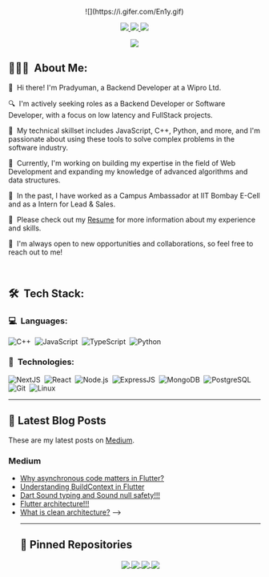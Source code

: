 <p align = "center">    ![](https://i.gifer.com/En1y.gif)

<p align="center">
	<a href="https://www.linkedin.com/in/pradyumantomar/">
		<img src="https://img.shields.io/badge/LinkedIn-0077B5?style=for-the-badge&logo=linkedin&logoColor=white" />
	</a>
  <a href="https://leetcode.com/pradyumantomar/">
		<img src="https://img.shields.io/badge/leetcode-ffffff?style=for-the-badge&logo=leetcode&logoColor=black" />
	</a>
	<a href="mailto:iampradyuman18@gmail.com">
		<img src="https://img.shields.io/badge/Gmail-D14836?style=for-the-badge&logo=gmail&logoColor=white" />
	</a>
</p>

<p align="center">
	<img src="https://komarev.com/ghpvc/?username=pradyumantomar&color=blueviolet&style=flat-square&label=Profile+Views" />
</p>

## 👨🏻‍💻 &nbsp;About Me:

<p>👋 &nbsp;Hi there! I'm Pradyuman, a Backend Developer at a Wipro Ltd.</p>
<p>🔍 &nbsp;I'm actively seeking roles as a Backend Developer or Software Developer, with a focus on low latency and FullStack projects.</p>
<p>🚀 &nbsp;My technical skillset includes JavaScript, C++, Python, and more, and I'm passionate about using these tools to solve complex problems in the software industry.</p>
<p>🌱 &nbsp;Currently, I'm working on building my expertise in the field of Web Development and expanding my knowledge of advanced algorithms and data structures.</p>
<p>💼 &nbsp;In the past, I have worked as a Campus Ambassador at IIT Bombay E-Cell and as a Intern for Lead & Sales.</p>
<p>📄 &nbsp;Please check out my <a href="https://drive.google.com/file/d/1CjaZDKYn0VL0RqK8RA8ceJZBpvBE7lty/view?usp=sharing">Resume</a> for more information about my experience and skills.</p>
<p>🤝 &nbsp;I'm always open to new opportunities and collaborations, so feel free to reach out to me!</p>

<br />

## 🛠 &nbsp;Tech Stack:

### 💻 &nbsp;Languages:

![C++](https://img.shields.io/badge/-C++-05122A?style=flat&logo=C%2B%2B&logoColor=00599C)&nbsp;
![JavaScript](https://img.shields.io/badge/-JavaScript-05122A?style=flat&logo=javascript)&nbsp;
![TypeScript](https://img.shields.io/badge/-TypeScript-05122A?style=flat&logo=typescript)&nbsp;
![Python](https://img.shields.io/badge/-Python-05122A?style=flat&logo=python)&nbsp;

### 🚀 &nbsp;Technologies:

![NextJS](https://img.shields.io/badge/-NextJS-05122A?style=flat&logo=next.js)&nbsp;
![React](https://img.shields.io/badge/-React-05122A?style=flat&logo=react)&nbsp;
![Node.js](https://img.shields.io/badge/-Node.js-05122A?style=flat&logo=node.js)&nbsp;
![ExpressJS](https://img.shields.io/badge/-ExpressJS-05122A?style=flat&logo=express)&nbsp;
![MongoDB](https://img.shields.io/badge/-MongoDB-05122A?style=flat&logo=mongodb)&nbsp;
![PostgreSQL](https://img.shields.io/badge/-PostgreSQL-05122A?style=flat&logo=postgresql)&nbsp;
![Git](https://img.shields.io/badge/-Git-05122A?style=flat&logo=git)&nbsp;
![Linux](https://img.shields.io/badge/-Linux-05122A?style=flat&logo=linux)&nbsp;

<hr />

## 📝 Latest Blog Posts

These are my latest posts on [Medium](https://medium.com/@iampradyuman18).

### Medium

<!-- MEDIUM:START -->

- [Why asynchronous code matters in Flutter?](https://medium.com/@iampradyuman18/why-asynchronous-code-matters-in-flutter-66c37ba9e43d)
- [Understanding BuildContext in Flutter](https://medium.com/@iampradyuman18/understanding-buildcontext-in-flutter-194e4f619319)
- [Dart Sound typing and Sound null safety!!!](https://medium.com/@iampradyuman18/dart-sound-typing-and-sound-null-safety-5f00f3625ce3)
- [Flutter architecture!!!](https://medium.com/@iampradyuman18/flutter-architecture-a6341ce74226)
- [What is clean architecture?](https://medium.com/@iampradyuman18/what-is-clean-architecture-11cad7a7e012)
    <!-- MEDIUM:END -->
    <!--
  <!--

## 📈 Statistics

<br/>
<p align="center">
  <img width="48%" src="https://github-readme-stats.vercel.app/api?username=pradyumantomar&count_private=true&theme=dark&show_icons=true" alt="amankrx" />
  <img width="48%" src="https://github-readme-streak-stats.herokuapp.com/?user=pradyumantomar&hide_border=true&theme=dark&show_icons=true" />
</p> --> -->

<hr />

## 📕 Pinned Repositories

<p align="center">
	<a href="https://github.com/pradyumantomar/CodeFusion">
		<img align="center" src="https://github-readme-stats.vercel.app/api/pin/?username=pradyumantomar&repo=CodeFusion&hide_border=true&theme=dark&show_icons=true" />
	</a>
	<a href="https://github.com/pradyumantomar/FileShare_Web">
		<img align="center" src="https://github-readme-stats.vercel.app/api/pin/?username=pradyumantomar&repo=FileShare_Web&hide_border=true&theme=dark&show_icons=true" />
	</a>
	<a href="https://github.com/pradyumantomar/Travel_Buddy_ReactNative">
		<img align="center" src="https://github-readme-stats.vercel.app/api/pin/?username=pradyumantomar&repo=Travel_Buddy_ReactNative&hide_border=true&theme=dark&show_icons=true" />
	</a>
    <a href="https://github.com/pradyumantomar/pradyumantomar">
		<img align="center" src="https://github-readme-stats.vercel.app/api/pin/?username=pradyumantomar&repo=pradyumantomar&hide_border=true&theme=dark&show_icons=true" />
	</a>
</p>
